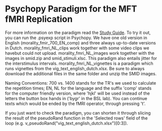 # Psychopy Paradigm for the MFT fMRI Replication

For more information on the paradigm read the [Study Guide](https://docs.google.com/document/d/1HIdleJGiyqtjdhKCvUnPwdE2GkKPIbJm3RiuHO7b8zw/edit). To try it out, you can run the .psyexp script in Psychopy. We have one old version in English (morality_fmir_700_EN_comp) and three always up-to-date versions in Dutch. morality_fmri_NL_clips work together with some video clips we havebut could not upload. morality_fmri_NL_images work together with the images in smid.zip and smid_stimuli.xlsc. This paradigm also entails jitter for the interstimulus intervals. morality_fmri_NL_vignettes is a paradigm which runs vignettes from the vig_text_english_dutch.xlsx.
Be sure to always download the additional files in the same folder and unzip the SMID images.

Naming Conventions: 700 vs. 1400 stands for the TR's we used to calculate the repetition times; EN, NL for the language and the suffix 'comp' stands for the computer friendly version, where 'hjkl' will be used instead of the letters the button box hands in ('bygr' in the BSL lab). You can continue texts which would be ended by the fMRI operator, through pressing 't'. 

If you just want to check the paradigm, you can shorten it through slicing the result of the pseudoRand function in the 'Selected rows' field of the loop (e.g. v_pseudoRand("vig_text_english_dutch.xlsx")\[0:3\]).
